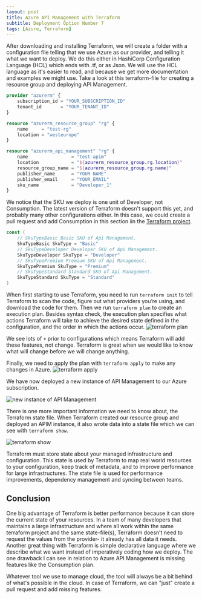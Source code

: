 ```yaml
---
layout: post
title: Azure API Management with Terraform
subtitle: Deployment Option Number 7
tags: [Azure, Terraform]
---
```


After downloading and installing Terraform, we will create a folder with a configuration file telling that we use Azure as our provider, and telling it what we want to deploy. We do this either in HashiCorp Configuration Language (HCL) which ends with .tf, or as Json. We will use the HCL language as it's easier to read, and because we get more documentation and examples we might use. Take a look at this terraform-file for creating a resource group and deploying API Management.

```terraform
provider "azurerm" {
    subscription_id = "YOUR_SUBSCRIPTION_ID"
    tenant_id       = "YOUR_TENANT_ID"
}

resource "azurerm_resource_group" "rg" {
    name     = "test-rg"
    location = "westeurope"
}

resource "azurerm_api_management" "rg" {
    name                = "test-apim"
    location            = "${azurerm_resource_group.rg.location}"
    resource_group_name = "${azurerm_resource_group.rg.name}"
    publisher_name      = "YOUR NAME"
    publisher_email     = "YOUR_EMAIL"
    sku_name            = "Developer_1"
}
```

We notice that the SKU we deploy is one unit of Developer, not Consumption. The latest version of Terraform doesn't support this yet, and probably many other configurations either. In this case, we could create a pull request and add Consumption in this section iin the [Terraform project](https://github.com/terraform-providers/terraform-provider-azurerm/blob/d1ddff03ce3371ee3beeca5c548cf409437841a4/vendor/github.com/Azure/azure-sdk-for-go/services/apimanagement/mgmt/2018-01-01/apimanagement/models.go#L480-L489).

```go
const (
	// SkuTypeBasic Basic SKU of Api Management.
	SkuTypeBasic SkuType = "Basic"
	// SkuTypeDeveloper Developer SKU of Api Management.
	SkuTypeDeveloper SkuType = "Developer"
	// SkuTypePremium Premium SKU of Api Management.
	SkuTypePremium SkuType = "Premium"
	// SkuTypeStandard Standard SKU of Api Management.
	SkuTypeStandard SkuType = "Standard"
)
```

When first starting to use Terraform, you need to run `terraform init` to tell Terraform to scan the code, figure out what providers you’re using, and download the code for them. Then we run `terraform plan` to create an execution plan. Besides syntax check, the execution plan specifies what actions Terraform will take to achieve the desired state defined in the configuration, and the order in which the actions occur.
![terraform plan](https://media-exp1.licdn.com/dms/image/C4D12AQEKID7nTK5QFg/article-inline_image-shrink_1500_2232/0?e=1591833600&v=beta&t=MdAebDHxqTOfeWs66lxUJlavxdzUJrOZtTeBjBO0OmY)

We see lots of `+` prior to configurations which means Terraform will add these features, not change. Terraform is great when we would like to know what will change before we will change anything.

Finally, we need to apply the plan with `terraform apply` to make any changes in Azure.
![terraform apply](https://media-exp1.licdn.com/dms/image/C4D12AQEeaG8bBG2f0Q/article-inline_image-shrink_1000_1488/0?e=1591833600&v=beta&t=C2AweouNsvV_DnRPcpC5I6DhKHLmnEdzvSLYW-P0EYA)

We have now deployed a new instance of API Management to our Azure subscription.

![new instance of API Management](https://media-exp1.licdn.com/dms/image/C4D12AQG6mqGHhCep3A/article-inline_image-shrink_1000_1488/0?e=1591833600&v=beta&t=ihnodhOKIj0niAOa9Q1Cyz3KF1zWHQZNwHwdEMXT5BU)

There is one more important information we need to know about, the Terraform state file. When Terraform created our resource group and deployed an APIM instance, it also wrote data into a state file which we can see with `terraform show`.

![terraform show](https://media-exp1.licdn.com/dms/image/C4D12AQH_eDkTe27oVQ/article-inline_image-shrink_1000_1488/0?e=1591833600&v=beta&t=rXlQ_1R_eHOT-G2ATio2hyV8uf89e8IVSeqWCbOQZ68)

Terraform must store state about your managed infrastructure and configuration. This state is used by Terraform to map real world resources to your configuration, keep track of metadata, and to improve performance for large infrastructures. The state file is used for performance improvements, dependency management and syncing between teams.

## Conclusion
One big advantage of Terraform is better performance because it can store the current state of your resources. In a team of many developers that maintains a large infrastructure and where all work within the same terraform project and the same state-file(s), Terraform doesn’t need to request the values from the provider- it already has all data it needs. Another great thing with Terraform is simple declarative language where we describe what we want instead of imperatively coding how we deploy. The one drawback I can see in relation to Azure API Management is missing features like the Consumption plan.

Whatever tool we use to manage cloud, the tool will always be a bit behind of what's possible in the cloud. In case of Terraform, we can "just" create a pull request and add missing features.
